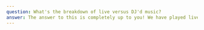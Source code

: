 ```yaml
---
question: What's the breakdown of live versus DJ'd music?
answer: The answer to this is completely up to you! We have played live for entire receptions as well as “DJ” the entire evening as well.  We are very flexible, however, we do feel we have found a sweet spot in terms of mixing live with “DJ” music. We often play for the cocktail hour, dinner hour, and into a portion of the dance reception. We then will DJ to provide you and your guests with all the songs you love that we can’t play live. This also gives you a chance to put in requests.  
---
```

